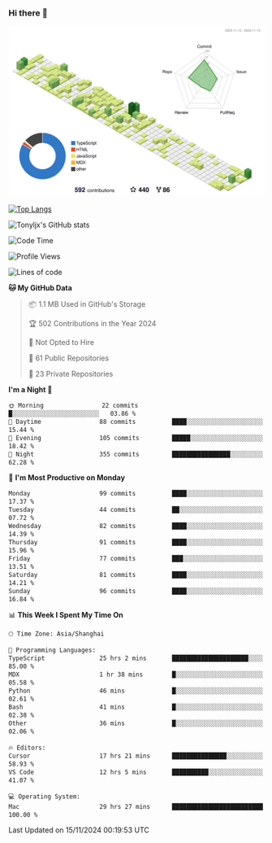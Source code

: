 ### Hi there 👋

![](./profile-3d-contrib/profile-green-animate.svg)

 

[![Top Langs](https://github-readme-stats.vercel.app/api/top-langs/?username=tonyljx)](https://github.com/anuraghazra/github-readme-stats)

![Tonyljx's GitHub stats](https://github-readme-stats.vercel.app/api?username=tonyljx&theme=default&show_icons=true)

 

<!--START_SECTION:waka-->
![Code Time](http://img.shields.io/badge/Code%20Time-902%20hrs%2049%20mins-blue)

![Profile Views](http://img.shields.io/badge/Profile%20Views-0-blue)

![Lines of code](https://img.shields.io/badge/From%20Hello%20World%20I%27ve%20Written-666.7%20thousand%20lines%20of%20code-blue)

**🐱 My GitHub Data** 

> 📦 1.1 MB Used in GitHub's Storage 
 > 
> 🏆 502 Contributions in the Year 2024
 > 
> 🚫 Not Opted to Hire
 > 
> 📜 61 Public Repositories 
 > 
> 🔑 23 Private Repositories 
 > 
**I'm a Night 🦉** 

```text
🌞 Morning                22 commits          █░░░░░░░░░░░░░░░░░░░░░░░░   03.86 % 
🌆 Daytime                88 commits          ████░░░░░░░░░░░░░░░░░░░░░   15.44 % 
🌃 Evening                105 commits         █████░░░░░░░░░░░░░░░░░░░░   18.42 % 
🌙 Night                  355 commits         ████████████████░░░░░░░░░   62.28 % 
```
📅 **I'm Most Productive on Monday** 

```text
Monday                   99 commits          ████░░░░░░░░░░░░░░░░░░░░░   17.37 % 
Tuesday                  44 commits          ██░░░░░░░░░░░░░░░░░░░░░░░   07.72 % 
Wednesday                82 commits          ████░░░░░░░░░░░░░░░░░░░░░   14.39 % 
Thursday                 91 commits          ████░░░░░░░░░░░░░░░░░░░░░   15.96 % 
Friday                   77 commits          ███░░░░░░░░░░░░░░░░░░░░░░   13.51 % 
Saturday                 81 commits          ████░░░░░░░░░░░░░░░░░░░░░   14.21 % 
Sunday                   96 commits          ████░░░░░░░░░░░░░░░░░░░░░   16.84 % 
```


📊 **This Week I Spent My Time On** 

```text
🕑︎ Time Zone: Asia/Shanghai

💬 Programming Languages: 
TypeScript               25 hrs 2 mins       █████████████████████░░░░   85.00 % 
MDX                      1 hr 38 mins        █░░░░░░░░░░░░░░░░░░░░░░░░   05.58 % 
Python                   46 mins             █░░░░░░░░░░░░░░░░░░░░░░░░   02.61 % 
Bash                     41 mins             █░░░░░░░░░░░░░░░░░░░░░░░░   02.38 % 
Other                    36 mins             █░░░░░░░░░░░░░░░░░░░░░░░░   02.06 % 

🔥 Editors: 
Cursor                   17 hrs 21 mins      ███████████████░░░░░░░░░░   58.93 % 
VS Code                  12 hrs 5 mins       ██████████░░░░░░░░░░░░░░░   41.07 % 

💻 Operating System: 
Mac                      29 hrs 27 mins      █████████████████████████   100.00 % 
```


 Last Updated on 15/11/2024 00:19:53 UTC
<!--END_SECTION:waka-->
